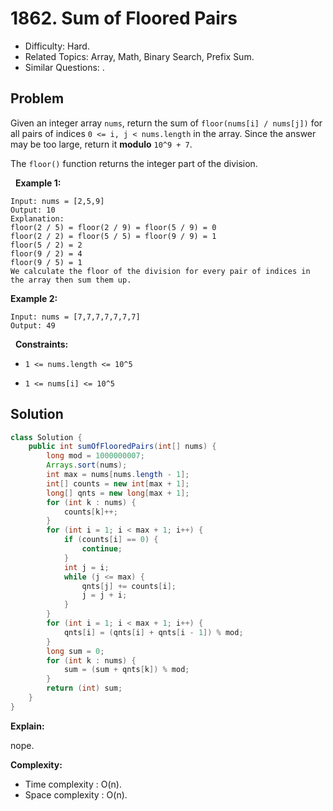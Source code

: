 # 1862. Sum of Floored Pairs

- Difficulty: Hard.
- Related Topics: Array, Math, Binary Search, Prefix Sum.
- Similar Questions: .

## Problem

Given an integer array ```nums```, return the sum of ```floor(nums[i] / nums[j])``` for all pairs of indices ```0 <= i, j < nums.length``` in the array. Since the answer may be too large, return it **modulo** ```10^9 + 7```.

The ```floor()``` function returns the integer part of the division.

 
**Example 1:**

```
Input: nums = [2,5,9]
Output: 10
Explanation:
floor(2 / 5) = floor(2 / 9) = floor(5 / 9) = 0
floor(2 / 2) = floor(5 / 5) = floor(9 / 9) = 1
floor(5 / 2) = 2
floor(9 / 2) = 4
floor(9 / 5) = 1
We calculate the floor of the division for every pair of indices in the array then sum them up.
```

**Example 2:**

```
Input: nums = [7,7,7,7,7,7,7]
Output: 49
```

 
**Constraints:**


	
- ```1 <= nums.length <= 10^5```
	
- ```1 <= nums[i] <= 10^5```



## Solution

```java
class Solution {
    public int sumOfFlooredPairs(int[] nums) {
        long mod = 1000000007;
        Arrays.sort(nums);
        int max = nums[nums.length - 1];
        int[] counts = new int[max + 1];
        long[] qnts = new long[max + 1];
        for (int k : nums) {
            counts[k]++;
        }
        for (int i = 1; i < max + 1; i++) {
            if (counts[i] == 0) {
                continue;
            }
            int j = i;
            while (j <= max) {
                qnts[j] += counts[i];
                j = j + i;
            }
        }
        for (int i = 1; i < max + 1; i++) {
            qnts[i] = (qnts[i] + qnts[i - 1]) % mod;
        }
        long sum = 0;
        for (int k : nums) {
            sum = (sum + qnts[k]) % mod;
        }
        return (int) sum;
    }
}
```

**Explain:**

nope.

**Complexity:**

* Time complexity : O(n).
* Space complexity : O(n).
